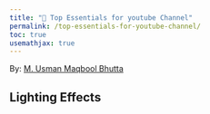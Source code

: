 ```yaml
---
title: "🚀 Top Essentials for youtube Channel"
permalink: /top-essentials-for-youtube-channel/
toc: true
usemathjax: true
---
```

By: [M. Usman Maqbool Bhutta](https://www.youtube.com/@umbhutta/)


## Lighting Effects

<!-- ## Mic -->

<!-- ## Keyboard -->

<!-- ## Laptop Stand -->
